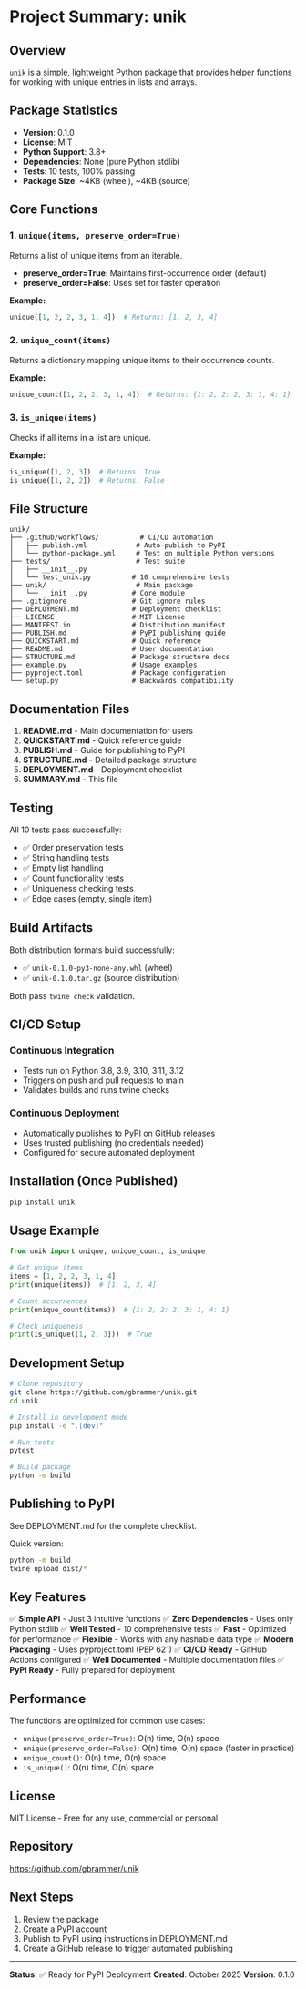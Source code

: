# Project Summary: unik

## Overview
`unik` is a simple, lightweight Python package that provides helper functions for working with unique entries in lists and arrays.

## Package Statistics
- **Version**: 0.1.0
- **License**: MIT
- **Python Support**: 3.8+
- **Dependencies**: None (pure Python stdlib)
- **Tests**: 10 tests, 100% passing
- **Package Size**: ~4KB (wheel), ~4KB (source)

## Core Functions

### 1. `unique(items, preserve_order=True)`
Returns a list of unique items from an iterable.
- **preserve_order=True**: Maintains first-occurrence order (default)
- **preserve_order=False**: Uses set for faster operation

**Example:**
```python
unique([1, 2, 2, 3, 1, 4])  # Returns: [1, 2, 3, 4]
```

### 2. `unique_count(items)`
Returns a dictionary mapping unique items to their occurrence counts.

**Example:**
```python
unique_count([1, 2, 2, 3, 1, 4])  # Returns: {1: 2, 2: 2, 3: 1, 4: 1}
```

### 3. `is_unique(items)`
Checks if all items in a list are unique.

**Example:**
```python
is_unique([1, 2, 3])  # Returns: True
is_unique([1, 2, 2])  # Returns: False
```

## File Structure

```
unik/
├── .github/workflows/          # CI/CD automation
│   ├── publish.yml            # Auto-publish to PyPI
│   └── python-package.yml     # Test on multiple Python versions
├── tests/                     # Test suite
│   ├── __init__.py
│   └── test_unik.py          # 10 comprehensive tests
├── unik/                      # Main package
│   └── __init__.py           # Core module
├── .gitignore                # Git ignore rules
├── DEPLOYMENT.md             # Deployment checklist
├── LICENSE                   # MIT License
├── MANIFEST.in               # Distribution manifest
├── PUBLISH.md                # PyPI publishing guide
├── QUICKSTART.md             # Quick reference
├── README.md                 # User documentation
├── STRUCTURE.md              # Package structure docs
├── example.py                # Usage examples
├── pyproject.toml            # Package configuration
└── setup.py                  # Backwards compatibility
```

## Documentation Files

1. **README.md** - Main documentation for users
2. **QUICKSTART.md** - Quick reference guide
3. **PUBLISH.md** - Guide for publishing to PyPI
4. **STRUCTURE.md** - Detailed package structure
5. **DEPLOYMENT.md** - Deployment checklist
6. **SUMMARY.md** - This file

## Testing

All 10 tests pass successfully:
- ✅ Order preservation tests
- ✅ String handling tests
- ✅ Empty list handling
- ✅ Count functionality tests
- ✅ Uniqueness checking tests
- ✅ Edge cases (empty, single item)

## Build Artifacts

Both distribution formats build successfully:
- ✅ `unik-0.1.0-py3-none-any.whl` (wheel)
- ✅ `unik-0.1.0.tar.gz` (source distribution)

Both pass `twine check` validation.

## CI/CD Setup

### Continuous Integration
- Tests run on Python 3.8, 3.9, 3.10, 3.11, 3.12
- Triggers on push and pull requests to main
- Validates builds and runs twine checks

### Continuous Deployment
- Automatically publishes to PyPI on GitHub releases
- Uses trusted publishing (no credentials needed)
- Configured for secure automated deployment

## Installation (Once Published)

```bash
pip install unik
```

## Usage Example

```python
from unik import unique, unique_count, is_unique

# Get unique items
items = [1, 2, 2, 3, 1, 4]
print(unique(items))  # [1, 2, 3, 4]

# Count occurrences
print(unique_count(items))  # {1: 2, 2: 2, 3: 1, 4: 1}

# Check uniqueness
print(is_unique([1, 2, 3]))  # True
```

## Development Setup

```bash
# Clone repository
git clone https://github.com/gbrammer/unik.git
cd unik

# Install in development mode
pip install -e ".[dev]"

# Run tests
pytest

# Build package
python -m build
```

## Publishing to PyPI

See DEPLOYMENT.md for the complete checklist.

Quick version:
```bash
python -m build
twine upload dist/*
```

## Key Features

✅ **Simple API** - Just 3 intuitive functions
✅ **Zero Dependencies** - Uses only Python stdlib
✅ **Well Tested** - 10 comprehensive tests
✅ **Fast** - Optimized for performance
✅ **Flexible** - Works with any hashable data type
✅ **Modern Packaging** - Uses pyproject.toml (PEP 621)
✅ **CI/CD Ready** - GitHub Actions configured
✅ **Well Documented** - Multiple documentation files
✅ **PyPI Ready** - Fully prepared for deployment

## Performance

The functions are optimized for common use cases:
- `unique(preserve_order=True)`: O(n) time, O(n) space
- `unique(preserve_order=False)`: O(n) time, O(n) space (faster in practice)
- `unique_count()`: O(n) time, O(n) space
- `is_unique()`: O(n) time, O(n) space

## License

MIT License - Free for any use, commercial or personal.

## Repository

https://github.com/gbrammer/unik

## Next Steps

1. Review the package
2. Create a PyPI account
3. Publish to PyPI using instructions in DEPLOYMENT.md
4. Create a GitHub release to trigger automated publishing

---

**Status**: ✅ Ready for PyPI Deployment
**Created**: October 2025
**Version**: 0.1.0
